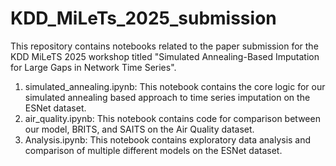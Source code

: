 # KDD_MiLeTs_2025_submission

This repository contains notebooks related to the paper submission for the KDD MiLeTS 2025 workshop titled "Simulated Annealing-Based Imputation for Large Gaps in Network Time Series".

1. simulated_annealing.ipynb: This notebook contains the core logic for our simulated annealing based approach to time series imputation on the ESNet dataset.
2. air_quality.ipynb: This notebook contains code for comparison between our model, BRITS, and SAITS on the Air Quality dataset.
3. Analysis.ipynb: This notebook contains exploratory data analysis and comparison of multiple different models on the ESNet dataset.

